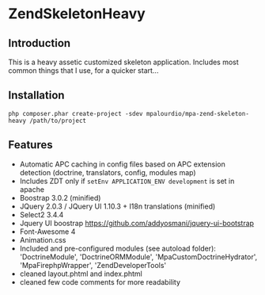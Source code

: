 ZendSkeletonHeavy
=================

Introduction
------------
This is a heavy assetic customized skeleton application.
Includes most common things that I use, for a quicker start...

Installation
------------
```php composer.phar create-project -sdev mpalourdio/mpa-zend-skeleton-heavy /path/to/project```

Features
--------
* Automatic APC caching in config files based on APC extension detection (doctrine, translators, config, modules map)
* Includes ZDT only if ```setEnv APPLICATION_ENV development``` is set in apache
* Boostrap 3.0.2 (minified)
* JQuery  2.0.3 / JQuery UI 1.10.3 + I18n translations (minified)
* Select2 3.4.4
* Jquery UI boostrap https://github.com/addyosmani/jquery-ui-bootstrap
* Font-Awesome 4
* Animation.css
* Included and pre-configured modules (see autoload folder): 'DoctrineModule', 'DoctrineORMModule', 'MpaCustomDoctrineHydrator', 'MpaFirephpWrapper', 'ZendDeveloperTools'
* cleaned layout.phtml and index.phtml
* cleaned few code comments for more readability

